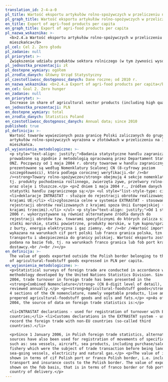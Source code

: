 ```yaml
---
translation_id: 2-4-a-0
pl_title: Wartość eksportu artykułów rolno-spożywczych w przeliczeniu na 1 mieszkańca
pl_graph_title: Wartość eksportu artykułów rolno-spożywczych w przeliczeniu na 1 mieszkańca
en_title: Export of agri-food products per capita
en_graph_title: Export of agri-food products per capita
pl_nazwa_wskaznika: >-
  <b>2.4.a Wartość eksportu artykułów rolno-spożywczych w przeliczeniu na 1
  mieszkańca</b>
pl_cel: Cel 2. Zero głodu
pl_zadanie: null
pl_priorytet: >-
  Zwiększenie udziału produktów sektora rolniczego (w tym żywności wysokiej jakości) w polskim eksporcie
pl_jednostka_prezentacji: zł
pl_dostepne_wymiary: ogółem
pl_zrodlo_danych: Główny Urząd Statystyczny
pl_czestotliwosc_dostępnosc_danych: Dane roczne; od 2010 r.
en_nazwa_wskaznika: <b>2.4.a Export of agri-food products per capita</b>
en_cel: Goal 2. Zero hunger
en_zadanie: null
en_priorytet: >-
  Increase in share of agricultural sector products (including high quality food) in Polish export
en_jednostka_prezentacji: PLN
en_dostepne_wymiary: total
en_zrodlo_danych: Statistics Poland
en_czestotliwosc_dostępnosc_danych: Annual data; since 2010
published: true
pl_definicja: >-
  Wartość towarów wywiezionych poza granicę Polski zaliczanych do grupy
  artykułów rolno-spożywczych wyrażona w złotówkach w przeliczeniu na 1
  mieszkańca.
pl_wyjasnienia_metodologiczne: >-
  <p style="text-align: justify;">Badania statystyczne handlu zagranicznego
  prowadzone są zgodnie z metodologią opracowaną przez Departament Statystyki
  ONZ. Począwszy od 1 maja 2004 r. obroty towarowe w handlu zagranicznym
  prezentowane są według Nomenklatury Scalonej CN (8-cyfrowy poziom
  szczegółowości), która podlega corocznej weryfikacji.<br /><br
  /><strong>Towary rolno-spożywcze</strong> obejmują 4 sekcje nomenklatury CN,
  tj. produkty pochodzenia roślinnego, zwierzęta żywe, przetwory rolno-spożywcze
  oraz oleje i tłuszcze.</p> <p>Z dniem 1 maja 2004 r., źródłem danych dla
  statystki handlu zagranicznego są:</p> <ul style="list-style-type: circle;">
  <li>deklaracje INTRASTAT - służące do rejestracji obrotów realizowanych z
  krajami UE;</li> <li>zgłoszenia celne w systemie EXTRASTAT - stosowane do
  rejestracji obrotów realizowanych z krajami spoza Unii Europejskiej (tzw.
  krajami trzecimi).</li> </ul> <p style="text-align: justify;">Od 1 stycznia
  2006 r. wykorzystywane są również alternatywne źródła danych do
  rejestracji obrotów tzw. towarami specyficznymi do których zalicza się:
  statki morskie, statki powietrzne, produkty morskie, w tym kupno/sprzedaż ryb
  z burty, energia elektryczna i gaz ziemny. <br /><br />Wartość importu została
  wykazana na warunkach cif port polski lub franco granica polska, tzn. łącznie
  transportu i ubezpieczenia do granicy polskiej. Wartość eksportu została
  podana na bazie fob, tj. na warunkach franco granica lub fob port kraju
  dostawcy.<br /><br /></p>
en_definicja: >-
  The value of goods exported outside the Polish border belonging to the group
  of agricultural-foodstuff goods expressed in PLN per capita.
en_wyjasnienia_metodologiczne: >-
  <p>Statistical surveys of foreign trade are conducted in accordance with the
  methodology developed by the United Nations Statistics Division. Since 1 May
  2004, trade turnover in foreign trade has been presented in the
  <strong>Combined Nomenclature</strong> (CN 8-digit level of detail), which is
  reviewed annually.</p> <p><strong>Agricultural-foodstuff goods</strong> cover
  4 sections of the CN nomenclature, namely vegetable products, live animals,
  prepered agricultural-foodstuff goods and oils and fats.</p> <p>As of 1 May
  2004, the source of data on foreign trade statistics is:</p>

  <li>INTRASTAT declarations - used for registration of turnover with EU
  countries;</li> <li>Customs declarations in the EXTRASTAT system - used to
  record the foreign trade with non-EU countries (so-called third
  countries).</li>

  <p>Since 1 January 2006, in Polish foreign trade statistics, alternative data
  sources have also been used for registration of movements of specific goods
  such as: sea vessels, aircraft, sea products, including purchase/sale of
  fishery which were the subject of trade transaction before being landed by
  sea-going vessels, electricity and natural gas.</p> <p>The value of imports is
  shown in terms of cif Polish port or franco Polish border, i.e. including
  transport and insurance costs to the Polish border. The value of export is
  shown on the fob basis, that is in terms of franco border or fob port of the
  country of delivery.</p>
---
```

